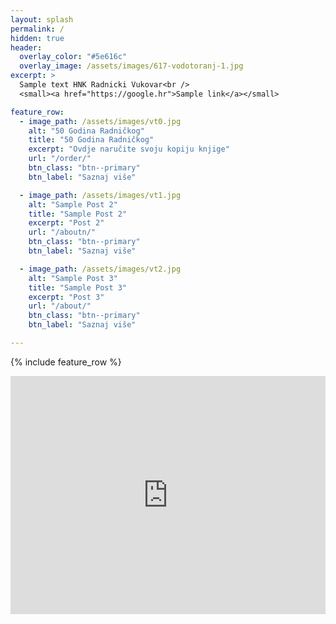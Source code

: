 ```yaml
---
layout: splash
permalink: /
hidden: true
header:
  overlay_color: "#5e616c"
  overlay_image: /assets/images/617-vodotoranj-1.jpg
excerpt: >
  Sample text HNK Radnicki Vukovar<br />
  <small><a href="https://google.hr">Sample link</a></small>

feature_row:
  - image_path: /assets/images/vt0.jpg
    alt: "50 Godina Radničkog"
    title: "50 Godina Radničkog"
    excerpt: "Ovdje naručite svoju kopiju knjige"
    url: "/order/"
    btn_class: "btn--primary"
    btn_label: "Saznaj više"

  - image_path: /assets/images/vt1.jpg
    alt: "Sample Post 2"
    title: "Sample Post 2"
    excerpt: "Post 2"
    url: "/aboutn/"
    btn_class: "btn--primary"
    btn_label: "Saznaj više"

  - image_path: /assets/images/vt2.jpg
    alt: "Sample Post 3"
    title: "Sample Post 3"
    excerpt: "Post 3"
    url: "/about/"
    btn_class: "btn--primary"
    btn_label: "Saznaj više"

---
```


{% include feature_row %}

<!--SofaScore-->
<iframe id="sofa-standings-embed-91537-44800" 
		width="100%"
		height="381"
		src="https://www.sofascore.com/tournament/91537/44800/standings/tables/embed"
		frameborder="0"
		scrolling="no"
		style="height:381px!important">
</iframe>

<script>
(function(el) {
    window.addEventListener("message", (event) => {
        if (event.origin.startsWith("https://www.sofascore")) {
            if (el.id === event.data.id) {
                el.style.height = event.data.height + "px";
            }
        }
    });
})(document.getElementById("sofa-standings-embed-91537-44800"));
</script>

<script type="text/javascript" src="https://www.sofascore.com/bundles/sofascoreweb/js/bin/util/embed.min.js"></script>
<!--SofaScore end-->
